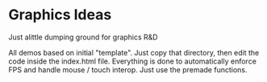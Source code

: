 # Graphics Ideas
Just alittle dumping ground for graphics R&amp;D

All demos based on initial "template". Just copy that directory, then edit the code inside the index.html file.
Everything is done to automatically enforce FPS and handle mouse / touch interop. Just use the premade functions.
